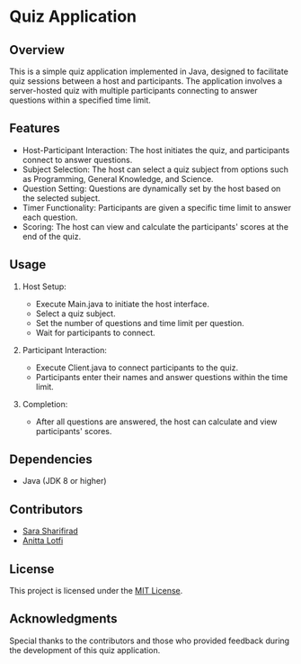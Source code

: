 # Quiz Application

## Overview

This is a simple quiz application implemented in Java, designed to facilitate quiz sessions between a host and participants. The application involves a server-hosted quiz with multiple participants connecting to answer questions within a specified time limit.

## Features

- Host-Participant Interaction: The host initiates the quiz, and participants connect to answer questions.
- Subject Selection: The host can select a quiz subject from options such as Programming, General Knowledge, and Science.
- Question Setting: Questions are dynamically set by the host based on the selected subject.
- Timer Functionality: Participants are given a specific time limit to answer each question.
- Scoring: The host can view and calculate the participants' scores at the end of the quiz.

## Usage

1. Host Setup:
   - Execute Main.java to initiate the host interface.
   - Select a quiz subject.
   - Set the number of questions and time limit per question.
   - Wait for participants to connect.

2. Participant Interaction:
   - Execute Client.java to connect participants to the quiz.
   - Participants enter their names and answer questions within the time limit.

3. Completion:
   - After all questions are answered, the host can calculate and view participants' scores.

## Dependencies

- Java (JDK 8 or higher)

## Contributors

- [Sara Sharifirad](https://github.com/sethsolves)
- [Anitta Lotfi](https://github.com/anitalotfi)

## License

This project is licensed under the [MIT License](LICENSE).

## Acknowledgments

Special thanks to the contributors and those who provided feedback during the development of this quiz application.
